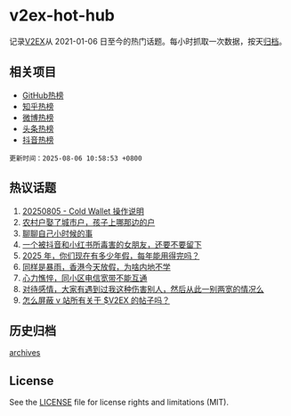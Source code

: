 # v2ex-hot-hub

 记录[V2EX](https://www.v2ex.com/)从 2021-01-06 日至今的热门话题。每小时抓取一次数据，按天[归档](archives)。
 
 ## 相关项目

- [GitHub热榜](https://github.com/snaildev/github-hot-hub)
- [知乎热榜](https://github.com/snaildev/zhihu-hot-hub)
- [微博热榜](https://github.com/snaildev/weibo-hot-hub)
- [头条热榜](https://github.com/snaildev/toutiao-hot-hub)
- [抖音热榜](https://github.com/snaildev/douyin-hot-hub)


 `更新时间：2025-08-06 10:58:53 +0800`

## 热议话题

1. [20250805 - Cold Wallet 操作说明](https://www.v2ex.com/t/1150107)
1. [农村户娶了城市户，孩子上哪那边的户](https://www.v2ex.com/t/1150051)
1. [聊聊自己小时候的事](https://www.v2ex.com/t/1150015)
1. [一个被抖音和小红书所毒害的女朋友，还要不要留下](https://www.v2ex.com/t/1150224)
1. [2025 年，你们现在有多少年假，每年能用得完吗？](https://www.v2ex.com/t/1150241)
1. [同样是暴雨，香港今天放假，为啥内地不学](https://www.v2ex.com/t/1150076)
1. [心力憔悴，同小区电信宽带不能互通](https://www.v2ex.com/t/1150016)
1. [对待感情，大家有遇到过我这种伤害别人，然后从此一别两宽的情况么](https://www.v2ex.com/t/1150265)
1. [怎么屏蔽 v 站所有关于 $V2EX 的帖子吗？](https://www.v2ex.com/t/1150034)

## 历史归档

[archives](archives)

## License

See the [LICENSE](LICENSE) file for license rights and limitations (MIT).
